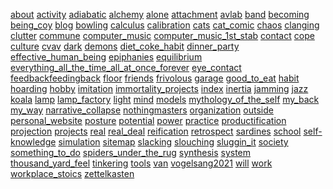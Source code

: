 [about](about.html)[activity](activity.html)[adiabatic](adiabatic.html)[alchemy](alchemy.html)[alone](alone.html)[attachment](attachment.html)[avlab](avlab.html)[band](band.html)[becoming](becoming.html)[being_coy](being_coy.html)[blog](blog.html)[bowling](bowling.html)[calculus](calculus.html)[calibration](calibration.html)[cats](cats.html)[cat_comic](cat_comic.html)[chaos](chaos.html)[clanging](clanging.html)[clutter](clutter.html)[commune](commune.html)[computer_music](computer_music.html)[computer_music_1st_stab](computer_music_1st_stab.html)[contact](contact.html)[cope](cope.html)[culture](culture.html)[cvav](cvav.html)[dark](dark.html)[demons](demons.html)[diet_coke_habit](diet_coke_habit.html)[dinner_party](dinner_party.html)[effective_human_being](effective_human_being.html)[epiphanies](epiphanies.html)[equilibrium](equilibrium.html)[everything_all_the_time_all_at_once_forever](everything_all_the_time_all_at_once_forever.html)[eye_contact](eye_contact.html)[feedbackfeedingback](feedbackfeedingback.html)[floor](floor.html)[friends](friends.html)[frivolous](frivolous.html)[garage](garage.html)[good_to_eat](good_to_eat.html)[habit](habit.html)[hoarding](hoarding.html)[hobby](hobby.html)[imitation](imitation.html)[immortality_projects](immortality_projects.html)[index](index.html)[inertia](inertia.html)[jamming](jamming.html)[jazz](jazz.html)[koala](koala.html)[lamp](lamp.html)[lamp_factory](lamp_factory.html)[light](light.html)[mind](mind.html)[models](models.html)[mythology_of_the_self](mythology_of_the_self.html)[my_back](my_back.html)[my_way](my_way.html)[narrative_collapse](narrative_collapse.html)[nothingmasters](nothingmasters.html)[organization](organization.html)[outside](outside.html)[personal_website](personal_website.html)[posture](posture.html)[potential](potential.html)[power](power.html)[practice](practice.html)[productification](productification.html)[projection](projection.html)[projects](projects.html)[real](real.html)[real_deal](real_deal.html)[reification](reification.html)[retrospect](retrospect.html)[sardines](sardines.html)[school](school.html)[self-knowledge](self-knowledge.html)[simulation](simulation.html)[sitemap](sitemap.html)[slacking](slacking.html)[slouching](slouching.html)[sluggin_it](sluggin_it.html)[society](society.html)[something_to_do](something_to_do.html)[spiders_under_the_rug](spiders_under_the_rug.html)[synthesis](synthesis.html)[system](system.html)[thousand_yard_feel](thousand_yard_feel.html)[tinkering](tinkering.html)[tools](tools.html)[van](van.html)[vogelsang2021](vogelsang2021.html)[will](will.html)[work](work.html)[workplace_stoics](workplace_stoics.html)[zettelkasten](zettelkasten.html)